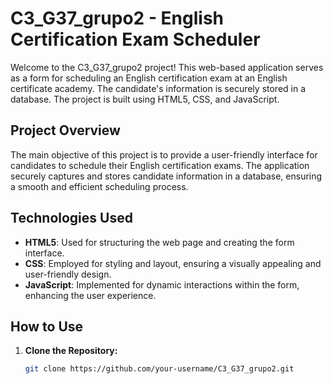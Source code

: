 # C3_G37_grupo2 - English Certification Exam Scheduler

Welcome to the C3_G37_grupo2 project! This web-based application serves as a form for scheduling an English certification exam at an English certificate academy. The candidate's information is securely stored in a database. The project is built using HTML5, CSS, and JavaScript.

## Project Overview

The main objective of this project is to provide a user-friendly interface for candidates to schedule their English certification exams. The application securely captures and stores candidate information in a database, ensuring a smooth and efficient scheduling process.

## Technologies Used

- **HTML5**: Used for structuring the web page and creating the form interface.
- **CSS**: Employed for styling and layout, ensuring a visually appealing and user-friendly design.
- **JavaScript**: Implemented for dynamic interactions within the form, enhancing the user experience.

## How to Use

1. **Clone the Repository:**
   ```bash
   git clone https://github.com/your-username/C3_G37_grupo2.git
